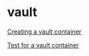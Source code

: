 # vault

<!--codeinclude-->
[Creating a vault container](../../modules/vault/vault.go)
<!--/codeinclude-->

<!--codeinclude-->
[Test for a vault container](../../modules/vault/vault_test.go)
<!--/codeinclude-->
